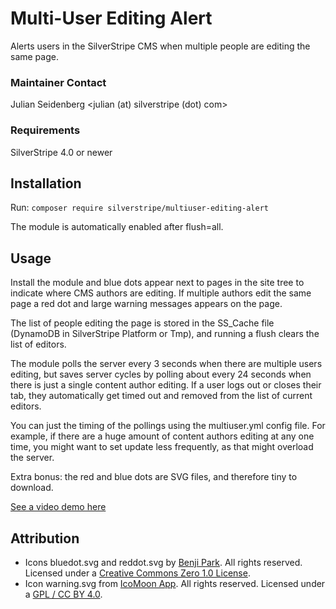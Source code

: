 # Multi-User Editing Alert
Alerts users in the SilverStripe CMS when multiple people are editing the same page.

### Maintainer Contact
Julian Seidenberg
<julian (at) silverstripe (dot) com>

### Requirements
SilverStripe 4.0 or newer

## Installation
Run: `composer require silverstripe/multiuser-editing-alert`

The module is automatically enabled after flush=all.

## Usage
Install the module and blue dots appear next to pages in the site tree to indicate where CMS authors are editing.
If multiple authors edit the same page a red dot and large warning messages appears on the page.

The list of people editing the page is stored in the SS_Cache file (DynamoDB in SilverStripe Platform or Tmp), 
and running a flush clears the list of editors.
 
The module polls the server every 3 seconds when there are multiple users editing, but saves server cycles by polling 
about every 24 seconds when there is just a single content author editing. If a user logs out or closes their tab, they
automatically get timed out and removed from the list of current editors.

You can just the timing of the pollings using the multiuser.yml config file. For example, if there are a huge amount of
content authors editing at any one time, you might want to set update less frequently, as that might overload the server. 

Extra bonus: the red and blue dots are SVG files, and therefore tiny to download.

[See a video demo here](https://youtu.be/rNhudazR2UA)

## Attribution ##
* Icons bluedot.svg and reddot.svg by [Benji Park](http://www.openclipart.org/). All rights reserved. Licensed under a [Creative Commons Zero 1.0 License](https://creativecommons.org/publicdomain/zero/1.0/).
* Icon warning.svg from [IcoMoon App](https://icomoon.io/app/#/select). All rights reserved. Licensed under a [GPL / CC BY 4.0](https://creativecommons.org/licenses/by/4.0/).
